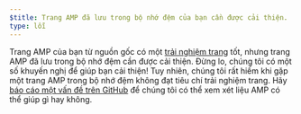 ```yaml
---
$title: Trang AMP đã lưu trong bộ nhớ đệm của bạn cần được cải thiện.
type: lỗi
---
```


Trang AMP của bạn từ nguồn gốc có một [trải nghiệm trang](https://developers.google.com/search/docs/guides/page-experience?hl=vi) tốt, nhưng trang AMP đã lưu trong bộ nhớ đệm cần được cải thiện. Đừng lo, chúng tôi có một số khuyến nghị để giúp bạn cải thiện! Tuy nhiên, chúng tôi rất hiếm khi gặp một trang AMP trong bộ nhớ đệm không đạt tiêu chí trải nghiệm trang. Hãy [báo cáo một vấn đề trên GitHub](https://github.com/ampproject/amphtml/issues/new?assignees=&labels=Type:+Page+experience&template=page-experience.md&title=Page+experience+issue) để chúng tôi có thể xem xét liệu AMP có thể giúp gì hay không.

